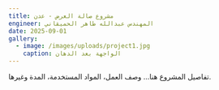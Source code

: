 ```yaml
---
title: مشروع صالة العرض - عدن
engineer: المهندس عبدالله طاهر الحميقاني
date: 2025-09-01
gallery:
  - image: /images/uploads/project1.jpg
    caption: الواجهة بعد الدهان
---
```


تفاصيل المشروع هنا... وصف العمل، المواد المستخدمة، المدة وغيرها.